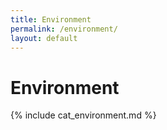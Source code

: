 ```yaml
---
title: Environment
permalink: /environment/
layout: default
---
```


# Environment

{% include cat_environment.md %}
